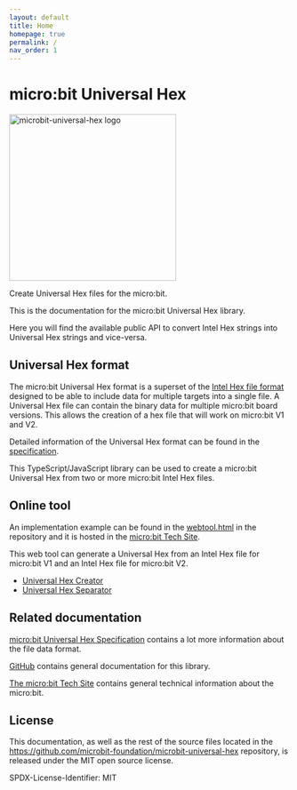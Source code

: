 ```yaml
---
layout: default
title: Home
homepage: true
permalink: /
nav_order: 1
---
```


# micro:bit Universal Hex

<img alt="microbit-universal-hex logo" src="img/microbit-uh-logo.png" width="300px">

Create Universal Hex files for the micro:bit.

This is the documentation for the micro:bit Universal Hex library.

Here you will find the available public API to convert Intel Hex strings into Universal Hex strings and vice-versa.

## Universal Hex format

The micro:bit Universal Hex format is a superset of the
[Intel Hex file format](https://en.wikipedia.org/wiki/Intel_HEX) designed to be
able to include data for multiple targets into a single file. A Universal Hex file can contain the binary data for multiple micro:bit
board versions. This allows the creation of a hex file that will work on micro:bit V1 and V2.

Detailed information of the Universal Hex format can be found in the [specification](https://github.com/microbit-foundation/spec-universal-hex).

This TypeScript/JavaScript library can be used to create a
micro:bit Universal Hex from two or more micro:bit Intel Hex files.

## Online tool

An implementation example can be found in the [webtool.html](./examples/webtool.html)
in the repository and it is hosted in the
[micro:bit Tech Site](ttps://tech.microbit.org).

This web tool can generate a Universal Hex from an Intel Hex file for micro:bit
V1 and an Intel Hex file for micro:bit V2.

- [Universal Hex Creator](https://tech.microbit.org/software/universal-hex-creator/)
- [Universal Hex Separator](https://microbit-foundation.github.io/microbit-universal-hex/examples/separate.html)

## Related documentation

[micro:bit Universal Hex Specification](https://github.com/microbit-foundation/spec-universal-hex) contains a lot more information
about the file data format.

[GitHub](https://microbit-foundation.github.io/microbit-universal-hex/) contains general documentation for this
library.

[The micro:bit Tech Site](https://tech.microbit.org) contains general technical information about the
micro:bit.

## License

This documentation, as well as the rest of the source files located in the
https://github.com/microbit-foundation/microbit-universal-hex repository, is
released under the MIT open source license.

SPDX-License-Identifier: MIT
